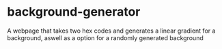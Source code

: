 # background-generator
A webpage that takes two hex codes and generates a linear gradient for a background, aswell as a option for a randomly generated background
